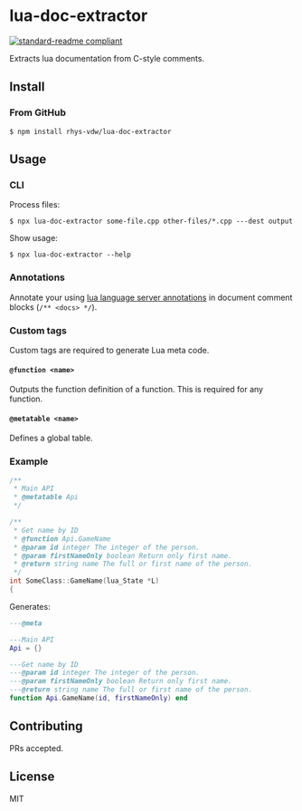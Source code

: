 # lua-doc-extractor

[![standard-readme compliant](https://img.shields.io/badge/readme%20style-standard-brightgreen.svg?style=flat-square)](https://github.com/RichardLitt/standard-readme)

Extracts lua documentation from C-style comments.

## Install

### From GitHub

```
$ npm install rhys-vdw/lua-doc-extractor
```

## Usage

### CLI

Process files:

```
$ npx lua-doc-extractor some-file.cpp other-files/*.cpp ---dest output
```

Show usage:

```
$ npx lua-doc-extractor --help
```

### Annotations

Annotate your using [lua language server annotations](https://luals.github.io/wiki/annotations/) in document comment blocks (`/** <docs> */`).

### Custom tags

Custom tags are required to generate Lua meta code.

#### `@function <name>`

Outputs the function definition of a function. This is required for any function.

#### `@metatable <name>`

Defines a global table.

### Example

```cpp
/**
 * Main API
 * @metatable Api
 */

/**
 * Get name by ID
 * @function Api.GameName
 * @param id integer The integer of the person.
 * @param firstNameOnly boolean Return only first name.
 * @return string name The full or first name of the person.
 */
int SomeClass::GameName(lua_State *L)
{
```

Generates:

```lua
---@meta

---Main API
Api = {}

---Get name by ID
---@param id integer The integer of the person.
---@param firstNameOnly boolean Return only first name.
---@return string name The full or first name of the person.
function Api.GameName(id, firstNameOnly) end
```

## Contributing

PRs accepted.

## License

MIT
